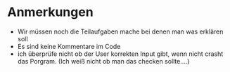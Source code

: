 # Anmerkungen
- Wir müssen noch die Teilaufgaben mache bei denen man was erklären soll
- Es sind keine Kommentare im Code
- ich überprüfe nicht ob der User korrekten Input gibt, wenn nicht crasht das Porgram. (Ich weiß nicht ob man das checken sollte....)